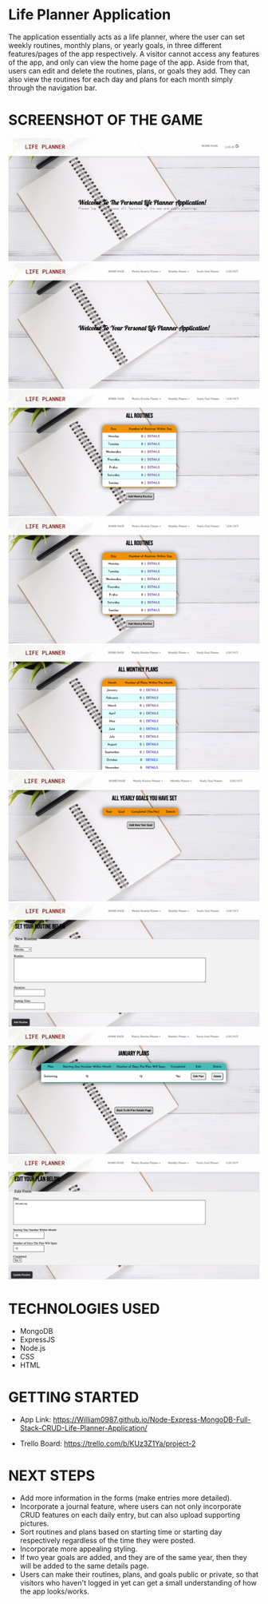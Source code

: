 # Life Planner Application
The application essentially acts as a life planner, where the user can set weekly routines, monthly plans, or yearly goals, in three different features/pages of the app respectively. A visitor cannot access any features of the app, and only can view the home page of the app. Aside from that, users can edit and delete the routines, plans, or goals they add. They can also view the routines for each day and plans for each month simply through the navigation bar. 

# SCREENSHOT OF THE GAME
![Alt text](image.png)
![Alt text](image-1.png)
![Alt text](image-2.png)
![Alt text](image-3.png)
![Alt text](image-4.png)
![Alt text](image-5.png)
![Alt text](image-6.png)
![Alt text](image-7.png)
![Alt text](image-8.png)

# TECHNOLOGIES USED
- MongoDB
- ExpressJS
- Node.js
- CSS
- HTML

# GETTING STARTED
- App Link: https://William0987.github.io/Node-Express-MongoDB-Full-Stack-CRUD-Life-Planner-Application/

- Trello Board: https://trello.com/b/KUz3Z1Ya/project-2 


# NEXT STEPS
- Add more information in the forms (make entries more detailed).
- Incorporate a journal feature, where users can not only incorporate CRUD features on each daily entry, but can also upload supporting pictures.
- Sort routines and plans based on starting time or starting day respectively regardless of the time they were posted.
- Incorporate more appealing styling.
- If two year goals are added, and they are of the same year, then they will be added to the same details page. 
- Users can make their routines, plans, and goals public or private, so that visitors who haven't logged in yet can get a small understanding of how the app looks/works.


